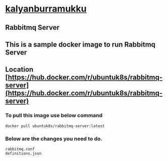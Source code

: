 # [kalyanburramukku](kalyanburramukku)
## Rabbitmq Server
## This is a sample docker image to run Rabbitmq Server
## Location [https://hub.docker.com/r/ubuntuk8s/rabbitmq-server](https://hub.docker.com/r/ubuntuk8s/rabbitmq-server)
### To pull this image use below command
```
docker pull ubuntuk8s/rabbitmq-server:latest
```

### Below are the changes you need to do.
```
rabbitmq.conf
definitions.json
```